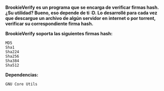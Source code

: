 **BrookieVerify es un programa que se encarga de verificar firmas hash. ¿Su utilidad?
Bueno, eso depende de ti :D. Lo desarrollé para cada vez que descargue un archivo
de algún servidor en internet o por torrent, verificar su correspondiente firma hash.**

**BrookieVerify soporta las siguientes firmas hash:**
```
MD5
Sha1
Sha224
Sha256
Sha384
Sha512
```
**Dependencias:**
```
GNU Core Utils
```
